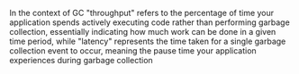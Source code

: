 In the context of GC
"throughput" refers to the percentage of time your application spends actively executing code rather than performing garbage collection, essentially indicating how much work can be done in a given time period, while "latency" represents the time taken for a single garbage collection event to occur, meaning the pause time your application experiences during garbage collection


